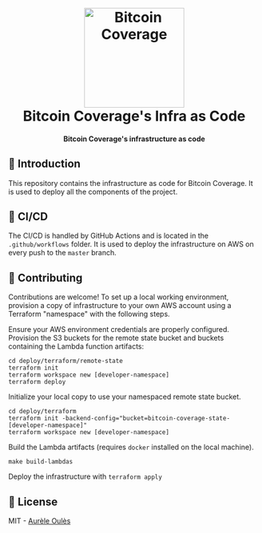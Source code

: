 <h1 align="center">
  <br>
  <a href="https://corecheck.dev"><img src="https://github.com/bitcoin-coverage/core/raw/master/docs/assets/logo.png" alt="Bitcoin Coverage" width="200"></a>
  <br>
    Bitcoin Coverage's Infra as Code
  <br>
</h1>

<h4 align="center">Bitcoin Coverage's infrastructure as code</h4>

## 📖 Introduction
This repository contains the infrastructure as code for Bitcoin Coverage. It is used to deploy all the components of the project.

## 🚀 CI/CD
The CI/CD is handled by GitHub Actions and is located in the `.github/workflows` folder. It is used to deploy the infrastructure on AWS on every push to the `master` branch.

## 🤝 Contributing
Contributions are welcome! To set up a local working environment, provision a copy of infrastructure to your own AWS account using a Terraform "namespace" with the following steps.

Ensure your AWS environment credentials are properly configured. Provision the S3 buckets for the remote state bucket and buckets containing the Lambda function artifacts:
```
cd deploy/terraform/remote-state
terraform init
terraform workspace new [developer-namespace]
terraform deploy
```

Initialize your local copy to use your namespaced remote state bucket.
```
cd deploy/terraform
terraform init -backend-config="bucket=bitcoin-coverage-state-[developer-namespace]"
terraform workspace new [developer-namespace]
```

Build the Lambda artifacts (requires `docker` installed on the local machine).
```
make build-lambdas
```

Deploy the infrastructure with `terraform apply`

## 📝 License

MIT - [Aurèle Oulès](https://github.com/aureleoules)

